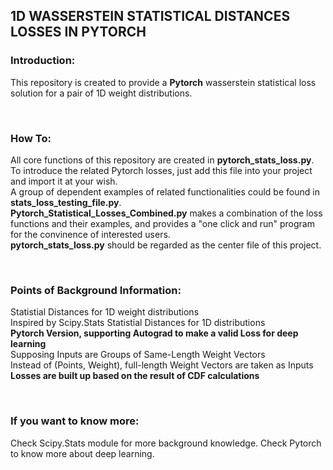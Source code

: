 ## 1D WASSERSTEIN STATISTICAL DISTANCES LOSSES IN PYTORCH

### Introduction:
This repository is created to provide a **Pytorch** wasserstein statistical loss solution for a pair of 1D weight distributions.
 
&nbsp;
 
### How To:
All core functions of this repository are created in **pytorch_stats_loss.py**. To introduce the related Pytorch losses, just add this file into your project and import it at your wish.  
A group of dependent examples of related functionalities could be found in **stats_loss_testing_file.py**.  
**Pytorch_Statistical_Losses_Combined.py** makes a combination of the loss functions and their examples, and provides a "one click and run" program for the convinence of interested users.  
**pytorch_stats_loss.py** should be regarded as the center file of this project. 
 
&nbsp;
 
### Points of Background Information:
Statistial Distances for 1D weight distributions  
Inspired by Scipy.Stats Statistial Distances for 1D distributions  
**Pytorch Version, supporting Autograd to make a valid Loss for deep learning**  
Supposing Inputs are Groups of Same-Length Weight Vectors  
Instead of (Points, Weight), full-length Weight Vectors are taken as Inputs  
**Losses are built up based on the result of CDF calculations**
 
&nbsp;
 
### If you want to know more:
Check Scipy.Stats module for more background knowledge.
Check Pytorch to know more about deep learning.

